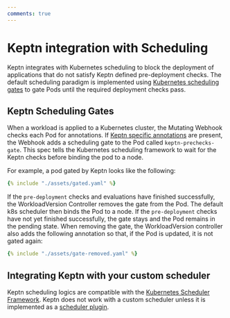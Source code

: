 ```yaml
---
comments: true
---
```


# Keptn integration with Scheduling

Keptn integrates with Kubernetes scheduling to block
the deployment of applications that do not satisfy Keptn defined pre-deployment checks.
The default scheduling paradigm is implemented using
[Kubernetes scheduling gates](https://kubernetes.io/docs/concepts/scheduling-eviction/pod-scheduling-readiness/)
to gate Pods until the required deployment checks pass.

## Keptn Scheduling Gates

When a workload is applied to a Kubernetes cluster,
the Mutating Webhook checks each Pod for annotations.
If
[Keptn specific annotations](../guides/integrate.md#basic-annotations)
are present,
the Webhook adds a scheduling gate to the Pod called `keptn-prechecks-gate`.
This spec tells the Kubernetes scheduling framework
to wait for the Keptn checks before binding the pod to a node.

For example, a pod gated by Keptn looks like the following:

```yaml
{% include "./assets/gated.yaml" %}
```

If the `pre-deployment` checks and evaluations have finished successfully,
the WorkloadVersion Controller removes the gate from the Pod.
The default k8s scheduler then binds the Pod to a node.
If the `pre-deployment` checks have not yet finished successfully,
the gate stays and the Pod remains in the pending state.
When removing the gate,
the WorkloadVersion controller also adds the following annotation so that,
if the Pod is updated, it is not gated again:

```yaml
{% include "./assets/gate-removed.yaml" %}
```

## Integrating Keptn with your custom scheduler

Keptn scheduling logics are compatible with
the [Kubernetes Scheduler Framework](https://kubernetes.io/docs/concepts/scheduling-eviction/scheduling-framework/).
Keptn does not work with a custom scheduler unless it is implemented as
a [scheduler plugin](https://kubernetes.io/docs/concepts/scheduling-eviction/scheduling-framework/#plugin-configuration).
